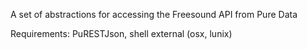 A set of abstractions for accessing the Freesound API from Pure Data

Requirements: PuRESTJson, shell external (osx, lunix)
